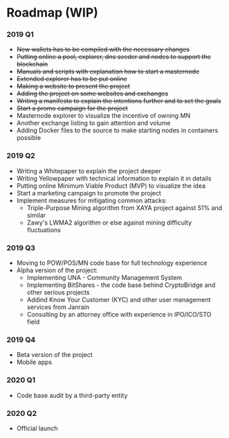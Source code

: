 # Roadmap (WIP)

### 2019 Q1
- ~~New wallets has to be compiled with the necessary changes~~
- ~~Putting online a pool, explorer, dns seeder and nodes to support the blockchain~~
- ~~Manuals and scripts with explanation how to start a masternode~~
- ~~Extended explorer has to be put online~~
- ~~Making a website to present the project~~
- ~~Adding the project on some websites and exchanges~~
- ~~Writing a manifesto to explain the intentions further and to set the goals~~
- ~~Start a promo campaign for the project~~
- Masternode explorer to visualize the incentive of owning MN 
- Another exchange listing to gain attention and volume
- Adding Docker files to the source to make starting nodes in containers possible

### 2019 Q2
- Writing a Whitepaper to explain the project deeper
- Writing Yellowpaper with technical information to explain it in details
- Putting online Minimum Viable Product (MVP) to visualize the idea
- Start a marketing campaign to promote the project
- Implement measures for mitigating common attacks:
  * Triple-Purpose Mining algorithm from XAYA project against 51% and similar
  * Zawy's LWMA2 algorithm or else against mining difficulty fluctuations

### 2019 Q3
- Moving to POW/POS/MN code base for full technology experience
- Alpha version of the project:
  * Implementing UNA - Community Management System
  * Implementing BitShares - the code base behind CryptoBridge and other serious projects 
  * Addind Know Your Customer (KYC) and other user management services from Janrain
  * Consulting by an attorney office with experience in IPO/ICO/STO field

### 2019 Q4
- Beta version of the project
- Mobile apps

### 2020 Q1
- Code base audit by a third-party entity

### 2020 Q2 
- Official launch 
